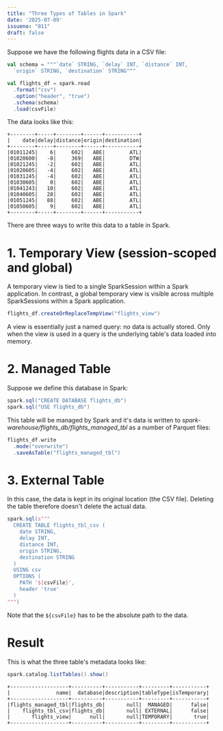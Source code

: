 ```yaml
---
title: "Three Types of Tables in Spark"
date: '2025-07-09'
issueno: "011"
draft: false
---
```


Suppose we have the following flights data in a CSV file:

```scala
val schema = """`date` STRING, `delay` INT, `distance` INT,
  `origin` STRING, `destination` STRING"""

val flights_df = spark.read
  .format("csv")
  .option("header", "true")
  .schema(schema)
  .load(csvFile)
```

The data looks like this:

```stdout
+--------+-----+--------+------+-----------+
|    date|delay|distance|origin|destination|
+--------+-----+--------+------+-----------+
|01011245|    6|     602|   ABE|        ATL|
|01020600|   -8|     369|   ABE|        DTW|
|01021245|   -2|     602|   ABE|        ATL|
|01020605|   -4|     602|   ABE|        ATL|
|01031245|   -4|     602|   ABE|        ATL|
|01030605|    0|     602|   ABE|        ATL|
|01041243|   10|     602|   ABE|        ATL|
|01040605|   28|     602|   ABE|        ATL|
|01051245|   88|     602|   ABE|        ATL|
|01050605|    9|     602|   ABE|        ATL|
+--------+-----+--------+------+-----------+
```

There are three ways to write this data to a table in Spark.

# 1. Temporary View (session-scoped and global) 

A temporary view is tied to a single SparkSession within a Spark application. In contrast, a global temporary view is visible across multiple SparkSessions within a Spark application.

```scala
flights_df.createOrReplaceTempView("flights_view")
```

A view is essentially just a named query: no data is actually stored. Only when the view is used in a query is the underlying table's data loaded into memory.

# 2. Managed Table

Suppose we define this database in Spark:

```scala
spark.sql("CREATE DATABASE flights_db")
spark.sql("USE flights_db")
```

This table will be managed by Spark and it's data is written to *spark-warehouse/flights_db/flights_managed_tbl* as a number of Parquet files:

```scala
flights_df.write
  .mode("overwrite")
  .saveAsTable("flights_managed_tbl")
```

# 3. External Table 

In this case, the data is kept in its original location (the CSV file). Deleting the table therefore doesn't delete the actual data.

```scala
spark.sql(s"""
  CREATE TABLE flights_tbl_csv (
    date STRING,
    delay INT,
    distance INT,
    origin STRING,
    destination STRING
  )
  USING csv
  OPTIONS (
    PATH '${csvFile}',
    header 'true'
  )
""")
```

Note that the `${csvFile}` has to be the absolute path to the data.

# Result

This is what the three table's metadata looks like:

```scala
spark.catalog.listTables().show()
```

```stdout
+-------------------+----------+-----------+---------+-----------+
|               name|  database|description|tableType|isTemporary|
+-------------------+----------+-----------+---------+-----------+
|flights_managed_tbl|flights_db|       null|  MANAGED|      false|
|    flights_tbl_csv|flights_db|       null| EXTERNAL|      false|
|       flights_view|      null|       null|TEMPORARY|       true|
+-------------------+----------+-----------+---------+-----------+
```
